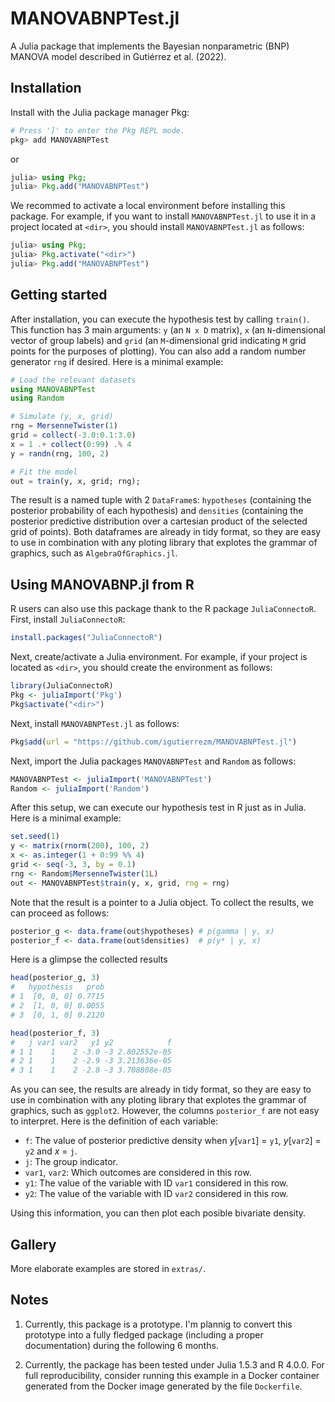 # MANOVABNPTest.jl

A Julia package that implements the Bayesian nonparametric (BNP) MANOVA model described in 
Gutiérrez et al. (2022).

## Installation

Install with the Julia package manager Pkg:

```julia
# Press ']' to enter the Pkg REPL mode.
pkg> add MANOVABNPTest
```
or
```julia
julia> using Pkg; 
julia> Pkg.add("MANOVABNPTest")
```
We recommed to activate a local environment before installing this package. For example, if you want to install `MANOVABNPTest.jl` to use it in a project located at `<dir>`, you should install `MANOVABNPTest.jl` as follows:
```julia
julia> using Pkg; 
julia> Pkg.activate("<dir>")
julia> Pkg.add("MANOVABNPTest")
```

## Getting started

After installation, you can execute the hypothesis test by calling `train()`. This function has 3 main arguments: `y` (an `N x D` matrix), `x` (an `N`-dimensional vector of group labels) and `grid` (an `M`-dimensional grid indicating `M` grid points for the purposes of plotting). You can also add a random number generator `rng` if desired. Here is a minimal example:
```julia
# Load the relevant datasets
using MANOVABNPTest
using Random

# Simulate (y, x, grid)
rng = MersenneTwister(1)
grid = collect(-3.0:0.1:3.0)
x = 1 .+ collect(0:99) .% 4
y = randn(rng, 100, 2)

# Fit the model
out = train(y, x, grid; rng);
```
The result is a named tuple with 2 `DataFrame`s: `hypotheses` (containing the posterior probability of each hypothesis) and `densities` (containing the posterior predictive distribution over a cartesian product of the selected grid of points). Both dataframes are already in tidy format, so they are easy to use in combination with any ploting library that explotes the grammar of graphics, such as `AlgebraOfGraphics.jl`.

## Using MANOVABNP.jl from R

R users can also use this package thank to the R package `JuliaConnectoR`. First, install `JuliaConnectoR`:
```R
install.packages("JuliaConnectoR")
```
Next, create/activate a Julia environment. For example, if your project is located as `<dir>`, you should create the environment as follows:
```R
library(JuliaConnectoR)
Pkg <- juliaImport('Pkg')
Pkg$activate("<dir>")
```
Next, install `MANOVABNPTest.jl` as follows:
```R
Pkg$add(url = "https://github.com/igutierrezm/MANOVABNPTest.jl")
```
Next, import the Julia packages `MANOVABNPTest` and `Random` as follows:
```R
MANOVABNPTest <- juliaImport('MANOVABNPTest')
Random <- juliaImport('Random')
```
After this setup, we can execute our hypothesis test in R just as in Julia. Here is a minimal example:
```R
set.seed(1)
y <- matrix(rnorm(200), 100, 2)
x <- as.integer(1 + 0:99 %% 4)
grid <- seq(-3, 3, by = 0.1)
rng <- Random$MersenneTwister(1L)
out <- MANOVABNPTest$train(y, x, grid, rng = rng)
```
Note that the result is a pointer to a Julia object. To collect the results, we can proceed as follows:
```R
posterior_g <- data.frame(out$hypotheses) # p(gamma | y, x)
posterior_f <- data.frame(out$densities)  # p(y* | y, x)
```

Here is a glimpse the collected results
```R
head(posterior_g, 3)
#   hypothesis   prob
# 1  [0, 0, 0] 0.7715
# 2  [1, 0, 0] 0.0055
# 3  [0, 1, 0] 0.2120

head(posterior_f, 3)
#   j var1 var2   y1 y2            f
# 1 1    1    2 -3.0 -3 2.802552e-05
# 2 1    1    2 -2.9 -3 3.213636e-05
# 3 1    1    2 -2.8 -3 3.708808e-05
```

As you can see, the results are already in tidy format, so they are easy to use in combination with any ploting library that explotes the grammar of graphics, such as `ggplot2`. However, the columns `posterior_f` are not easy to interpret. Here is the definition of each variable:

- `f`: The value of posterior predictive density when *y*[`var1`] = `y1`, *y*[`var2`] = `y2` and *x* = `j`.
- `j`: The group indicator.
- `var1`, `var2`: Which outcomes are considered in this row.
- `y1`: The value of the variable with ID `var1` considered in this row.
- `y2`: The value of the variable with ID `var2` considered in this row.

Using this information, you can then plot each posible bivariate density.

## Gallery

More elaborate examples are stored in `extras/`. 

## Notes

1. Currently, this package is a prototype. I'm plannig to convert this prototype into a fully fledged package (including a proper documentation) during the following 6 months.

2. Currently, the package has been tested under Julia 1.5.3 and R 4.0.0. For full reproducibility, consider running this example in a Docker container generated from the Docker image generated by the file `Dockerfile`.
